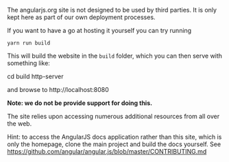The angularjs.org site is not designed to be used by third parties.
It is only kept here as part of our own deployment processes.

If you want to have a go at hosting it yourself you can try running

    yarn run build

This will build the website in the `build` folder, which you can then serve with something like:

   cd build
   http-server

and browse to http://localhost:8080

**Note: we do not be provide support for doing this.**

The site relies upon accessing numerous additional resources from all over the web.

Hint: to access the AngularJS docs application rather than this site, which is only the homepage,
 clone the main project and build the docs yourself. See https://github.com/angular/angular.js/blob/master/CONTRIBUTING.md
